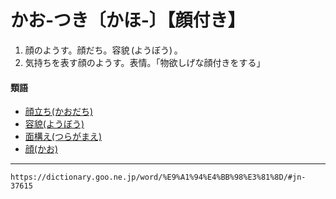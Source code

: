 # かお‐つき〔かほ‐〕【顔付き】

1. 顔のようす。顔だち。容貌 (ようぼう) 。
2. 気持ちを表す顔のようす。表情。「物欲しげな顔付きをする」
    

#### 類語

-   [顔立ち(かおだち)](https://dictionary.goo.ne.jp/word/%E9%A1%94%E7%AB%8B%E3%81%A1/#jn-37611)
-   [容貌(ようぼう)](https://dictionary.goo.ne.jp/word/%E5%AE%B9%E8%B2%8C/#jn-226785)
-   [面構え(つらがまえ)](https://dictionary.goo.ne.jp/word/%E9%9D%A2%E6%A7%8B%E3%81%88/#jn-148483)
-   [顔(かお)](https://dictionary.goo.ne.jp/word/%E9%A1%94_%28%E3%81%8B%E3%81%8A%29/#jn-37552)

---
`https://dictionary.goo.ne.jp/word/%E9%A1%94%E4%BB%98%E3%81%8D/#jn-37615`